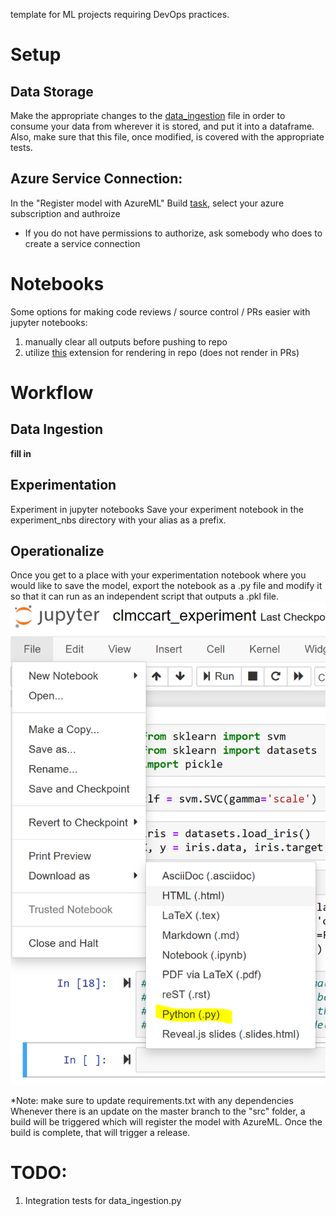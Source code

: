 
template for ML projects requiring DevOps practices.

# Setup
## Data Storage
Make the appropriate changes to the [data_ingestion](data_ingestion\data_ingestion.py) file in order to consume your data from wherever it is stored, and put it into a dataframe.
Also, make sure that this file, once modified, is covered with the appropriate tests.

## Azure Service Connection:
In the "Register model with AzureML" Build [task](https://dev.azure.com/clmccarthy/mlopstemplate/_apps/hub/ms.vss-ciworkflow.build-ci-hub?_a=edit-build-definition&id=3), select your azure subscription and authroize
- If you do not have permissions to authorize, ask somebody who does to create a service connection

# Notebooks
Some options for making code reviews / source control / PRs easier with jupyter notebooks:
1) manually clear all outputs before pushing to repo
2) utilize [this](https://marketplace.visualstudio.com/items?itemName=ms-air-aiagility.ipynb-renderer) extension for rendering in repo (does not render in PRs)

# Workflow
## Data Ingestion
**fill in**

## Experimentation
Experiment in jupyter notebooks 
Save your experiment notebook in the experiment_nbs directory with your alias as a prefix.

## Operationalize
Once you get to a place with your experimentation notebook where you would like to save the model, export the notebook as a .py file and modify it so that it can run as an independent script that outputs a .pkl file.
![image guide for exporting](materials/exportaspy.png)

*Note: make sure to update requirements.txt with any dependencies
Whenever there is an update on the master branch to the "src" folder, a build will be triggered which will register the model with AzureML. Once the build is complete, that will trigger a release.


# TODO:
1) Integration tests for data_ingestion.py